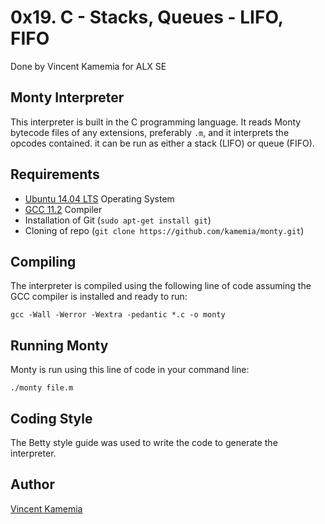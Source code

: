 # 0x19. C - Stacks, Queues - LIFO, FIFO
  Done by Vincent Kamemia for ALX SE
## Monty Interpreter
  This interpreter is built in the C programming language. It reads Monty bytecode files of any extensions, preferably `.m`, and it interprets the opcodes contained. it can be run as either a stack (LIFO) or queue (FIFO). 
## Requirements
* [Ubuntu 14.04 LTS](http://releases.ubuntu.com/20.04/) Operating System
* [GCC 11.2](https://gcc.gnu.org/gcc-11/) Compiler
* Installation of Git (`sudo apt-get install git`)
* Cloning of repo (`git clone https://github.com/kamemia/monty.git`)
## Compiling
  The interpreter is compiled using the following line of code assuming the GCC compiler is installed and ready to run:
```
gcc -Wall -Werror -Wextra -pedantic *.c -o monty
```
## Running Monty
  Monty is run using this line of code in your command line:
```
./monty file.m
```
## Coding Style 
  The Betty style guide was used to write the code to generate the interpreter.
## Author
[Vincent Kamemia](https://github.com/kamemia)